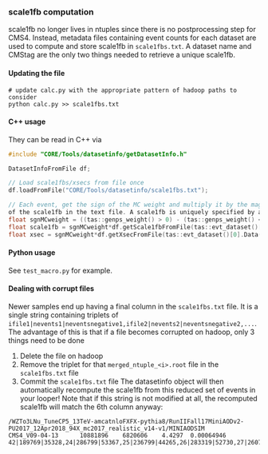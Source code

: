 ### scale1fb computation

scale1fb no longer lives in ntuples since there is no postprocessing step for CMS4. Instead,
metadata files containing event counts for each dataset are used to compute and store scale1fb in
`scale1fbs.txt`. A dataset name and CMStag are the only two things needed to retrieve a unique
scale1fb.

#### Updating the file
```
# update calc.py with the appropriate pattern of hadoop paths to consider
python calc.py >> scale1fbs.txt
```

#### C++ usage

They can be read in C++ via
```cpp
#include "CORE/Tools/datasetinfo/getDatasetInfo.h"

DatasetInfoFromFile df;

// Load scale1fbs/xsecs from file once
df.loadFromFile("CORE/Tools/datasetinfo/scale1fbs.txt");

// Each event, get the sign of the MC weight and multiply it by the magnitude
of the scale1fb in the text file. A scale1fb is uniquely specified by a pair of (dataset name, cms3tag), which are both embedded in the ntuples already
float sgnMCweight = ((tas::genps_weight() > 0) - (tas::genps_weight() < 0));
float scale1fb = sgnMCweight*df.getScale1fbFromFile(tas::evt_dataset()[0].Data(),tas::evt_CMS3tag()[0].Data());
float xsec = sgnMCweight*df.getXsecFromFile(tas::evt_dataset()[0].Data(),tas::evt_CMS3tag()[0].Data());
```

#### Python usage

See `test_macro.py` for example.

#### Dealing with corrupt files

Newer samples end up having a final column in the `scale1fbs.txt` file. It is a single string containing
triplets of `ifile1|nevents1|neventsnegative1,ifile2|nevents2|neventsnegative2,...`. The advantage of this is that if 
a file becomes corrupted on hadoop, only 3 things need to be done
1. Delete the file on hadoop
2. Remove the triplet for that `merged_ntuple_<i>.root` file in the `scale1fbs.txt` file
3. Commit the `scale1fbs.txt` file
The datasetinfo object will then automatically recompute the scale1fb from this reduced set of events in your looper!
Note that if this string is not modified at all, the recomputed scale1fb will match the 6th column anyway:
```
/WZTo3LNu_TuneCP5_13TeV-amcatnloFXFX-pythia8/RunIIFall17MiniAODv2-PU2017_12Apr2018_94X_mc2017_realistic_v14-v1/MINIAODSIM                                    CMS4_V09-04-13      10881896    6820606    4.4297  0.00064946 42|189769|35328,24|286799|53367,25|236799|44265,26|283319|52730,27|260711|48563,20|254058|47140,21|234771|43677,22|283031|52894,23|278961|51901,28|243787|45864,29|235970|44431,40|259305|48366,41|283532|52662,1|235387|43943,3|236154|43881,2|231068|43144,5|282217|52818,4|283956|53088,7|283035|52869,6|282587|52969,9|284084|53015,8|258112|48248,39|276942|51664,38|259550|48581,11|260006|48566,10|236178|44114,13|275112|51383,12|236595|44153,15|282275|52393,14|260084|48647,17|282712|52606,16|210811|39424,19|283325|52745,18|260350|48675,31|261312|48593,30|261070|48748,37|283039|52932,36|236957|44504,35|253325|47098,34|258107|48085,33|259869|48523,32|236865|44048
```
